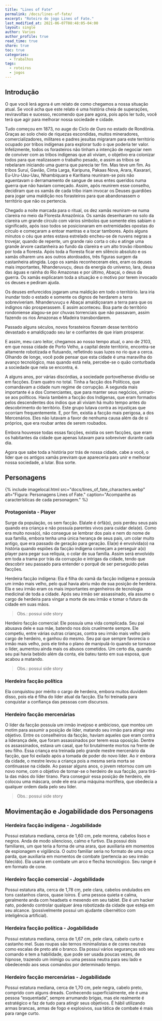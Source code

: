 ```yaml
---
title: "Lines of Fate"
permalink: /docs/lines-of-fate/
excerpt: "Roteiro do jogo Lines of Fate."
last_modified_at: 2021-06-07T08:48:05-04:00
layout: single
author: Varios
author_profile: true
read_time: true
share: true
toc: true
categories:
  - Trabalhos
tags:
  - roteiros
  - jogos
---
```


## Introdução

O que você lerá agora é um relato de como chegamos a nossa situação atual. Se você acha que este relato é uma história cheia de superações, reviravoltas e sucesso, recomendo que pare agora, pois após ler tudo, você terá que agir para melhorar nossa sociedade e cidade.

Tudo começou em 1873, no auge do Ciclo de Ouro no estado de Rondônia. Graças ao solo cheio de riquezas escondidas, muitos mineradores, comercializadores, militares e padres jesuítas migraram para este território ocupado por tribos indígenas para explorar tudo o que poderia ter valor. Infelizmente, todos os forasteiros não tinham a intenção de negociar nem de conviver com as tribos indígenas que ali viviam, o objetivo era colonizar todos para que realizassem o trabalho pesado, e assim as tribos se rebelaram iniciando uma guerra que parecia ter fim. Mas teve um fim. As tribos Suruí, Gavião, Cinta Larga, Karipuna, Pakaas Nova, Arara, Kaxarari, Eu-Uru-Uau-Uau, Nhambiquara e Karitiana reuniram-se pois não aguentavam o derramamento de sangue de seus entes queridos numa guerra que não haviam começado. Assim, após reunirem esse conselho, decidiram que os xamãs de cada tribo iriam invocar os Deuses guardiões para jogar uma maldição nos forasteiros para que abandonassem o território que não os pertencia.

Chegado a noite marcada para o ritual, os dez xamãs reuniram-se numa clareira no meio da Floresta Amazônica. Os xamãs desenharam no solo da clareira um grande círculo com vários símbolos que somente eles sabiam o significado, após isso todos se posicionaram em extremidades opostas do círculo e começaram a entoar mantras e a tocar tambores. Após alguns minutos o céu que antes estava estrelado encheu-se de nuvens negras a trovejar, quando de repente, um grande raio corta o céu e atinge uma grande árvore castanheira ao fundo da clareira e um alto trovão ribombou por toda a floresta. Após toda a floresta ficar em silêncio absoluto e os xamãs olharem uns aos outros atordoados, três figuras surgem da castanheira atingida. Logo os xamãs reconheceram eles, eram os deuses mais importantes, Nhanderuvuçu, deus da energia do universo, Iara, deusa das águas e rainha do Rio Amazonas e por último, Abaçai, o deus da guerra. Os xamãs explicaram toda a situação e o motivo por terem invocado os deuses e pediram ajuda.

Os deuses enfurecidos jogaram uma maldição em todo o território. Iara iria inundar todo o estado e somente os dignos de herdarem a terra sobreviveriam. Nhanderuvuçu e Abaçai amaldiçoaram a terra para que os indignos não prosperassem. E assim aconteceu. Boa parte do território rondoniense alagou-se por chuvas torrenciais que não passavam, assim fazendo os rios Amazonas e Madeira transbordarem.

Passado alguns séculos, novos forasteiros fizeram desse território devastado e amaldiçoado seu lar e confiantes de que iriam prosperar.

E assim, meu caro leitor, chegamos ao nosso tempo atual, o ano de 2103, em que nossa cidade de Porto Velho, a capital deste território, encontra-se altamente robotizada e flutuando, refletindo suas luzes no rio que a cerca. Olhando de longe, você pode pensar que esta cidade é uma maravilha do avanço tecnológico, mas quando está nela, percebe-se o quão conturbada a sociedade que nela se encontra, é.

A alguns anos, por várias discórdias, a sociedade portovelhense dividiu-se em facções. Eram quatro no total. Tinha a facção dos Políticos, que comandavam a cidade num regime de corrupção. A segunda mais importante é a dos Comerciantes, que para manter seus negócios, uniram-se aos políticos. Havia também a facção dos Indígenas, que eram formados pelos descendentes dos índios que ali viviam há muito tempo antes do descobrimento do território. Este grupo lutava contra as injustiças que ocorriam frequentemente. E, por fim, existia a facção mais perigosa, a dos Mercenários. Eles não lutavam a favor de nenhuma causa além da de si próprios, que era roubar antes de serem roubados.

Embora houvesse todas essas facções, existia os sem facções, que eram os habitantes da cidade que apenas lutavam para sobreviver durante cada dia.

Agora que sabe toda a história por trás de nossa cidade, cabe a você, o líder que os antigos xamãs previram que apareceria para unir e melhorar nossa sociedade, a lutar. Boa sorte.

## Personagens

{% include imagelocal.html
    src="docs/lines_of_fate_characters.webp"
    alt="Figura: Personagens Lines of Fate."
    caption="Acompanhe as características de cada personagem."
%}

### Protagonista - Player

Surge da população, os sem facção. Ela\ele é órfã(o), pois perdeu seus pais quando era criança e não possuía parentes vivos para cuidar dela(e). Como era muito nova(o), não consegue se lembrar dos pais e nem do nome de sua família, embora tenha uma única herança de seus pais, um colar muito antigo, que era passado de geração para geração. Ela(e) é envolvida(o) na história quando espiões da facção indígena começam a perseguir a(o) player para pegar sua relíquia, o colar de sua família. Assim será envolvido em toda a trama por trás da corrupção e intrigas da cidade, tendo que descobrir seu passado para entender o porquê de ser perseguido pelas facções.

Herdeira facção indígena: Ela é filha do xamã da facção indígena e possuía um irmão mais velho, pelo qual havia abriu mão de sua posição de herdeira. Ela e seu irmão eram os mais importantes engenheiros de tecnologia medicinal de toda a cidade. Após seu irmão ser assassinado, ela assume o cargo de herdeira para vingar a morte de seu irmão e tomar o futuro da cidade em suas mãos.

> Obs.: possui side story

Herdeiro facção comercial: Ele possuía uma vida complicada. Seu pai abusava dele e sua mãe, batendo nos dois cruelmente sempre. Ele competiu, entre várias outras crianças, contra seu irmão mais velho pelo cargo de herdeiro, e ganhou do mesmo. Seu pai que sempre favorecia o irmão mais velho, pois ele tinha o plano de manipulá-lo quando se tornasse o líder, aumentou ainda mais os abusos cometidos. Um certo dia, quando seu pai havia bebido além da conta, ele bateu tanto em sua esposa, que acabou a matando.

> Obs.: possui side story

### Herdeira facção política

Ela conquistou por mérito o cargo de herdeira, embora muitos duvidem disso, pois ela é filha do líder atual da facção. Ela foi treinada para conquistar a confiança das pessoas com discursos.

### Herdeiro facção mercenárias

O líder da facção possuía um irmão invejoso e ambicioso, que montou um motim para assumir a posição de líder, matando seu irmão para atingir seu objetivo. Entre os conselheiros da facção, haviam aqueles que eram contra a liderança dele, que foram assassinados por terem essa oposição. Dentre os assassinados, estava um casal, que foi brutalmente mortos na frente de seu filho. Essa criança era treinada pelo grande mestre mercenário da facção, que foi exilado após a tomada de poder do novo líder. Ao ir embora da cidade, o mestre levou a criança pois a mesma seria morta se continuasse na cidade. Ao passar alguns anos, o jovem retornou com um novo nome, com o objetivo de tornar-se o herdeiro de sua facção, para tirá-la das mãos do líder tirano. Para conseguir essa posição de herdeiro, ele colocou uma máscara, onde ele era uma máquina mortífera, que obedecia a qualquer ordem dada pelo seu líder.

> Obs.: possui side story

## Movimentação e Jogabilidade dos Personagens

### Herdeira facção indígena - Jogabilidade

Possui estatura mediana, cerca de 1,60 cm, pele morena, cabelos lisos e negros. Anda de modo silencioso, calmo e furtivo. Ela possui dois familiares, um que teria a forma de uma arara, que auxiliaria em momentos de espionagem e vigilância. O outro familiar seria no formato de uma onça parda, que auxiliaria em momentos de combate (pertencia ao seu irmão falecido). Ela usaria em combate um arco e flecha tecnológico. Seu range é em formato de cone.

### Herdeiro facção comercial - Jogabilidade

Possui estatura alta, cerca de 1,78 cm, pele clara, cabelos ondulados em tons castanhos claros, quase loiros. É uma pessoa quieta e calma, geralmente anda com headsets e mexendo em seu tablet. Ele é um hacker nato, podendo controlar qualquer área robotizada da cidade que esteja em seu alcance. (possivelmente possui um ajudante cibernético com inteligência artificial).

### Herdeira facção política - Jogabilidade

Possui estatura mediana, cerca de 1,67 cm, pele clara, cabelo curto e castanho mel. Suas roupas são ternos minimalistas e de cores neutras como escalas de preto até o branco. Ela possui vários seguranças sob seu comando e tem a habilidade, que pode ser usada poucas vezes, de hipnose, trazendo um inimigo ou uma pessoa neutra para seu lado e obedecendo aos seus comandos por determinado tempo.

### Herdeiro facção mercenárias - Jogabilidade

Possui estatura mediana, cerca de 1,70 cm, pele negra, cabelo preto, comprido com alguns dreads. Conhecendo superficialmente, ele é uma pessoa “esquentada”, sempre arrumando brigas, mas ele realmente é estratégico e faz de tudo para atingir seus objetivos. É hábil utilizando armas brancas, armas de fogo e explosivos, sua tática de combate é mais para range curto.
